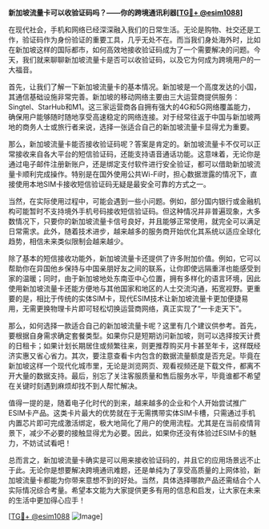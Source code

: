 **新加坡流量卡可以收验证码吗？——你的跨境通讯利器[[TG💪+ @esim1088](https://t.me/s/esim1088)]**

在现代社会，手机和网络已经深深融入我们的日常生活。无论是购物、社交还是工作，验证码作为身份验证的重要工具，几乎无处不在。而当我们身处海外时，比如在新加坡这样的国际都市，如何高效地接收验证码成为了一个需要解决的问题。今天，我们就来聊聊新加坡流量卡是否可以收验证码，以及它为何成为跨境用户的一大福音。

首先，让我们了解一下新加坡流量卡的基本情况。新加坡是一个高度发达的小国，其通信基础设施非常完善。新加坡的移动网络主要由三大运营商提供服务：Singtel、StarHub和M1。这三家运营商各自拥有强大的4G和5G网络覆盖能力，确保用户能够随时随地享受高速稳定的网络连接。对于经常往返于中国与新加坡两地的商务人士或旅行者来说，选择一张适合自己的新加坡流量卡显得尤为重要。

那么，新加坡流量卡能否接收验证码呢？答案是肯定的。新加坡流量卡不仅可以正常接收来自各大平台的短信验证码，还能支持语音通话功能。这意味着，无论你是通过电子邮件注册新账户，还是绑定支付软件进行安全验证，都可以借助新加坡流量卡顺利完成操作。特别是在国外使用公共Wi-Fi时，担心数据泄露的情况下，直接使用本地SIM卡接收短信验证码无疑是最安全可靠的方式之一。

当然，在实际使用过程中，可能会遇到一些小问题。例如，部分国内银行或金融机构可能暂时不支持境外手机号码接收短信验证码。但这种情况并非普遍现象，大多数情况下，只要你的新加坡流量卡信号良好，并且能够正常使用，就完全可以满足日常需求。此外，随着技术进步，越来越多的服务商开始优化其系统以适应全球化趋势，相信未来类似限制会越来越少。

除了基本的短信接收功能外，新加坡流量卡还提供了许多附加价值。例如，它可以帮助你在异国他乡保持与中国亲朋好友之间的联系，让你即使远隔重洋也能感受到家的温暖；同时，由于新加坡地处东南亚中心位置，拥有多样化的语言环境，因此使用新加坡流量卡还能方便地与其他国家和地区的人士交流沟通，拓宽视野。更重要的是，相比于传统的实体SIM卡，现代ESIM技术让新加坡流量卡更加便捷易用，无需更换物理卡片即可轻松切换运营商网络，真正实现了“一卡走天下”。

那么，如何选择一款适合自己的新加坡流量卡呢？这里有几个建议供参考。首先，要根据自身需求确定套餐类型。如果你只是短期访问新加坡，则可以选择按天计费的日租卡；如果计划长期居住或频繁往来，则更推荐购买月卡甚至年卡，这样既经济实惠又省心省力。其次，要注意查看卡内包含的数据流量额度是否充足。毕竟在新加坡这样一个现代化城市里，无论是浏览网页、观看视频还是下载文件，都离不开大量的数据支持。最后，别忘了关注客服质量和售后服务水平，毕竟谁都不希望在关键时刻遇到麻烦却找不到人帮忙解决。

值得一提的是，随着电子化时代的到来，越来越多的企业和个人开始尝试推广ESIM卡产品。这类卡片最大的优势就在于无需携带实体SIM卡槽，只需通过手机内置芯片即可完成激活绑定，极大地简化了用户的使用流程。尤其是在当前疫情背景下，减少不必要的接触显得尤为必要。因此，如果你还没有体验过ESIM卡的魅力，不妨试试看吧！

总而言之，新加坡流量卡确实是可以用来接收验证码的，并且它的应用场景远不止于此。无论你是想要解决跨境通讯难题，还是单纯为了享受高质量的上网体验，新加坡流量卡都能为你带来意想不到的好处。当然，具体选择哪款产品还需结合个人实际情况综合考量。希望本文能为大家提供更多有用的信息和启发，让大家在未来的生活中更加得心应手！

[[TG💪+ @esim1088](https://t.me/s/esim1088) ![Image](https://i.postimg.cc/4NQfJmqS/Snipaste-2025-05-13-00-14-12.png)]